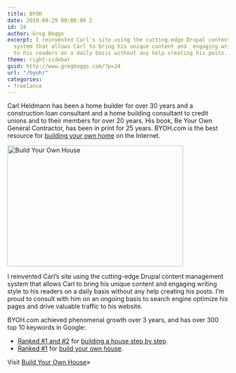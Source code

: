 ```yaml
---
title: BYOH
date: 2010-09-29 00:00:00 Z
id: 24
author: Greg Boggs
excerpt: I reinvented Carl's site using the cutting-edge Drupal content  management
  system that allows Carl to bring his unique content and  engaging writing style
  to his readers on a daily basis without any help creating his posts.
theme: right-sidebar
guid: http://www.gregboggs.com/?p=24
url: "/byoh/"
categories:
- freelance
---
```


Carl Heldmann has been a home builder for over 30 years and a construction loan consultant and a home building consultant to credit unions<!--more--> and to their members for over 20 years. His book, Be Your Own General Contractor, has been in print for 25 years. BYOH.com is the best resource for [building your own home][1] on the Internet.

<img class="alignleft size-medium wp-image-67" title="Build Your Own House" src="/wp-content/uploads/2010/09/byoh-400x275.jpg" alt="Build Your Own House" width="400" height="275" />

I reinvented Carl&#8217;s site using the cutting-edge Drupal content management system that allows Carl to bring his unique content and engaging writing style to his readers on a daily basis without any help creating his posts. I&#8217;m proud to consult with him on an ongoing basis to search engine optimize his pages and drive valuable traffic to his website.

BYOH.com achieved phenomenal growth over 3 years, and has over 300 top 10 keywords in Google:

  * [Ranked #1 and #2][2] for [building a house step by step][3].
  * [Ranked #1][4] for [build your own house][1].

Visit <a href="http://www.byoh.com/" target="_blank">Build Your Own House</a>»

 [1]: http://www.byoh.com/
 [2]: http://www.google.com/search?q=building+a+house+step+by+step
 [3]: http://www.byoh.com/stepbystep.htm
 [4]: http://www.google.com/search?q=build+your+own+house